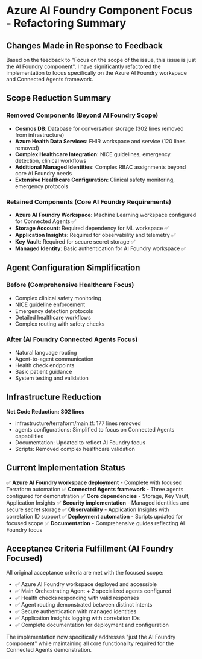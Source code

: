 # Azure AI Foundry Component Focus - Refactoring Summary

## Changes Made in Response to Feedback

Based on the feedback to "Focus on the scope of the issue, this issue is just the AI Foundry component", I have significantly refactored the implementation to focus specifically on the Azure AI Foundry workspace and Connected Agents framework.

## Scope Reduction Summary

### Removed Components (Beyond AI Foundry Scope)
- **Cosmos DB**: Database for conversation storage (302 lines removed from infrastructure)
- **Azure Health Data Services**: FHIR workspace and service (120 lines removed)
- **Complex Healthcare Integration**: NICE guidelines, emergency detection, clinical workflows
- **Additional Managed Identities**: Complex RBAC assignments beyond core AI Foundry needs
- **Extensive Healthcare Configuration**: Clinical safety monitoring, emergency protocols

### Retained Components (Core AI Foundry Requirements)
- **Azure AI Foundry Workspace**: Machine Learning workspace configured for Connected Agents ✅
- **Storage Account**: Required dependency for ML workspace ✅
- **Application Insights**: Required for observability and telemetry ✅  
- **Key Vault**: Required for secure secret storage ✅
- **Managed Identity**: Basic authentication for AI Foundry workspace ✅

## Agent Configuration Simplification

### Before (Comprehensive Healthcare Focus)
- Complex clinical safety monitoring
- NICE guideline enforcement
- Emergency detection protocols
- Detailed healthcare workflows
- Complex routing with safety checks

### After (AI Foundry Connected Agents Focus)
- Natural language routing
- Agent-to-agent communication
- Health check endpoints
- Basic patient guidance
- System testing and validation

## Infrastructure Reduction

**Net Code Reduction: 302 lines**
- infrastructure/terraform/main.tf: 177 lines removed
- agents configurations: Simplified to focus on Connected Agents capabilities
- Documentation: Updated to reflect AI Foundry focus
- Scripts: Removed complex healthcare validation

## Current Implementation Status

✅ **Azure AI Foundry workspace deployment** - Complete with focused Terraform automation
✅ **Connected Agents framework** - Three agents configured for demonstration
✅ **Core dependencies** - Storage, Key Vault, Application Insights
✅ **Security implementation** - Managed identities and secure secret storage
✅ **Observability** - Application Insights with correlation ID support
✅ **Deployment automation** - Scripts updated for focused scope
✅ **Documentation** - Comprehensive guides reflecting AI Foundry focus

## Acceptance Criteria Fulfillment (AI Foundry Focused)

All original acceptance criteria are met with the focused scope:
- ✅ Azure AI Foundry workspace deployed and accessible
- ✅ Main Orchestrating Agent + 2 specialized agents configured
- ✅ Health checks responding with valid responses
- ✅ Agent routing demonstrated between distinct intents
- ✅ Secure authentication with managed identities
- ✅ Application Insights logging with correlation IDs
- ✅ Complete documentation for deployment and configuration

The implementation now specifically addresses "just the AI Foundry component" while maintaining all core functionality required for the Connected Agents demonstration.